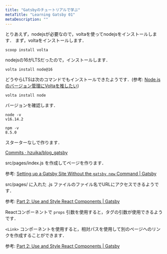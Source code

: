 ```yaml
---
title: "Gatsbyのチュートリアルで学ぶ"
metaTitle: "Learning Gatsby 01"
metaDescription: ""
---
```


とりあえず，nodejsが必要なので，voltaを使ってnodejsをインストールします．
まず，voltaをインストールします．
```
scoop install volta
```

nodejsの16がLTSだったので，インストールします．
```
volta install node@16
```
どうやらLTSは次のコマンドでもインストールできたようです．(参考: [Node.jsのバージョン管理にVoltaを推したい](https://zenn.dev/taichifukumoto/articles/how-to-use-volta))
```
volta install node
```
バージョンを確認します．
```
node -v
v16.14.2

npm -v
8.5.0
```

スターターなしで作ります．

[Commits · hzuika/blog_gatsby](https://github.com/hzuika/blog_gatsby/commits/test)

src/pages/index.js を作成してページを作ります．

参考:
[Setting up a Gatsby Site Without the `gatsby new` Command | Gatsby](https://www.gatsbyjs.com/docs/using-gatsby-professionally/setting-up-gatsby-without-gatsby-new/)

src/pages/ に入れた .js ファイルのファイル名でURLにアクセスできるようです．

参考:
[Part 2: Use and Style React Components | Gatsby](https://www.gatsbyjs.com/docs/tutorial/part-2/#task-create-a-new-page-component-for-an-about-page)

Reactコンポーネントで `props` 引数を使用すると，タグの引数が使用できるようです．

`<Link>` コンポーネントを使用すると，相対パスを使用して別のページへのリンクを作成することができます．

参考:
[Part 2: Use and Style React Components | Gatsby](https://www.gatsbyjs.com/docs/tutorial/part-2/#use-the-link-component)
